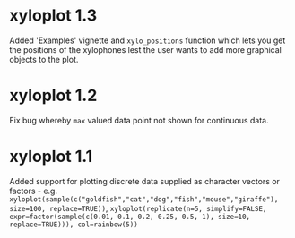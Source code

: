 # xyloplot 1.3

Added 'Examples' vignette and `xylo_positions` function which lets you get the positions of the xylophones lest the user wants to add more graphical objects to the plot.

# xyloplot 1.2

Fix bug whereby `max` valued data point not shown for continuous data.

# xyloplot 1.1

Added support for plotting discrete data supplied as character vectors or factors - e.g. `xyloplot(sample(c("goldfish","cat","dog","fish","mouse","giraffe"), size=100, replace=TRUE))`, `xyloplot(replicate(n=5, simplify=FALSE, expr=factor(sample(c(0.01, 0.1, 0.2, 0.25, 0.5, 1), size=10, replace=TRUE))), col=rainbow(5))`
